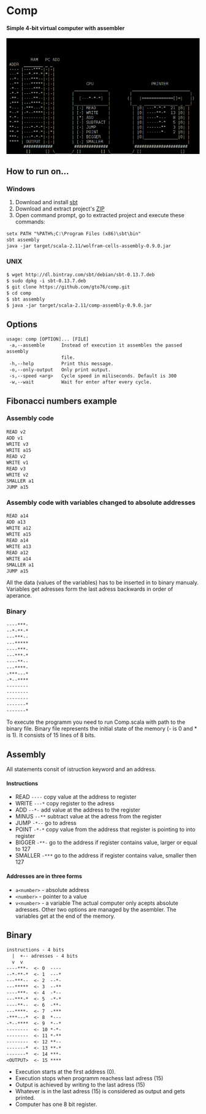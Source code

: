 Comp
====

#### Simple 4-bit virtual computer with assembler

![screenshot](doc/screenshot.png)

How to run on…
--------------

### Windows

1. Download and install [sbt](https://dl.bintray.com/sbt/native-packages/sbt/0.13.7/sbt-0.13.7.msi)
2. Download and extract project's [ZIP](https://github.com/gto76/comp/archive/master.zip)
3. Open command prompt, go to extracted project and execute these commands:

```
setx PATH "%PATH%;C:\Program Files (x86)\sbt\bin"
sbt assembly
java -jar target/scala-2.11/wolfram-cells-assembly-0.9.0.jar 
```

### UNIX
```
$ wget http://dl.bintray.com/sbt/debian/sbt-0.13.7.deb
$ sudo dpkg -i sbt-0.13.7.deb
$ git clone https://github.com/gto76/comp.git
$ cd comp
$ sbt assembly
$ java -jar target/scala-2.11/comp-assembly-0.9.0.jar
```

Options
-------

```
usage: comp [OPTION]... [FILE]
 -a,--assemble      Instead of execution it assembles the passed assembly
                    file.
 -h,--help          Print this message.
 -o,--only-output   Only print output.
 -s,--speed <arg>   Cycle speed in miliseconds. Default is 300
 -w,--wait          Wait for enter after every cycle.
```

Fibonacci numbers example
-------------------------

### Assembly code
```
READ v2
ADD v1
WRITE v3
WRITE a15
READ v2
WRITE v1
READ v3
WRITE v2
SMALLER a1
JUMP a15
```

### Assembly code with variables changed to absolute addresses
```
READ a14 
ADD a13
WRITE a12
WRITE a15
READ a14
WRITE a13
READ a12
WRITE a14
SMALLER a1
JUMP a15
```

All the data (values of the variables) has to be inserted in to binary manualy. Variables get adresses form the last adress backwards in order of aperance.

### Binary
```
----***-
--*-**-*
---***--
---*****
----***-
---***-*
----**--
---****-
-***---*
-*--****
--------
--------
--------
-------*
-------*
```

To execute the programm you need to run Comp.scala with path to the binary file. Binary file represents the initial state of the memory (- is 0 and * is 1). It consists of 15 lines of 8 bits.

Assembly
--------
All statements consit of istruction keyword and an address. 

#### Instructions
* READ 		`----` copy value at the address to register
* WRITE 	`---*` copy register to the adress
* ADD		`--*-` add value at the address to the register
* MINUS 	`--**` subtract value at the adress from the register 
* JUMP 		`-*--` go to adress
* POINT 	`-*-*` copy value from the address that register is pointing to into register
* BIGGER	`-**-` go to the address if register contains value, larger or equal to 127
* SMALLER	`-***` go to the address if register contains value, smaller then 127

#### Addresses are in three forms
* `a<number>`  -  absolute address 
* `<number>`   -  pointer to a value 
* `v<number>`  -  a variable
The actual computer only acepts absolute adresses. Other two options are managed by the asembler. The variables get at the end of the memory.


Binary
------

```
instructions - 4 bits
  |  +-- adresses - 4 bits
  v  v
----***-  <- 0  ----
--*-**-*  <- 1  ---*
---***--  <- 2  --*-
---*****  <- 3  --**
----***-  <- 4  -*--
---***-*  <- 5  -*-*
----**--  <- 6  -**-
---****-  <- 7  -***
-***---*  <- 8  *---
-*--****  <- 9  *--*
--------  <- 10 *-*-
--------  <- 11 *-**
--------  <- 12 **--
-------*  <- 13 **-*
-------*  <- 14 ***-
<OUTPUT>  <- 15 ****
```

* Execution starts at the first address (0). 
* Execution stops when programm reachess last adress (15)
* Output is achieved by writing to the last adress (15)
* Whatever is in the last adress (15) is considered as output and gets printed.
* Computer has one 8 bit register.




